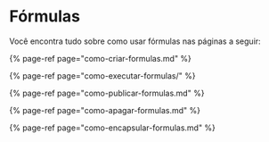 # Fórmulas

Você encontra tudo sobre como usar fórmulas nas páginas a seguir:

{% page-ref page="como-criar-formulas.md" %}

{% page-ref page="como-executar-formulas/" %}

{% page-ref page="como-publicar-formulas.md" %}

{% page-ref page="como-apagar-formulas.md" %}

{% page-ref page="como-encapsular-formulas.md" %}



